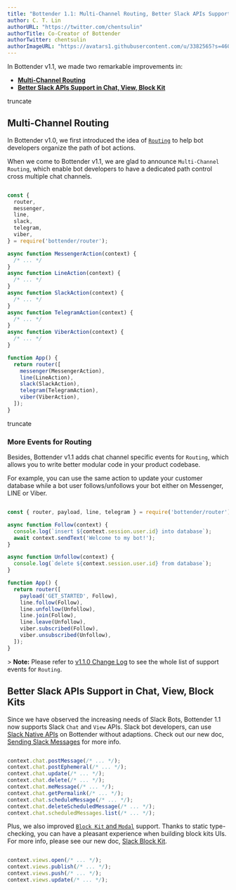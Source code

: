 ```yaml
---
title: "Bottender 1.1: Multi-Channel Routing, Better Slack APIs Support in Chat, View, Block Kit"
author: C. T. Lin
authorURL: "https://twitter.com/chentsulin"
authorTitle: Co-Creator of Bottender
authorTwitter: chentsulin
authorImageURL: "https://avatars1.githubusercontent.com/u/3382565?s=460&v=4"
---
```

In Bottender v1.1, we made two remarkable improvements in:

-   **[Multi-Channel Routing](/blog/2019/12/27/bottender-1_1#multi-channel-routing)**
-   **[Better Slack APIs Support in Chat, View, Block Kit](/blog/2019/12/27/bottender-1_1#better-slack-apis-support-in-chat-view-block-kits)**

truncate

## Multi-Channel Routing

In Bottender v1.0, we first introduced the idea of [`Routing`](/docs/the-basics-routing) to help bot developers organize the path of bot actions.

When we come to Bottender v1.1, we are glad to announce `Multi-Channel Routing`, which enable bot developers to have a dedicated path control cross multiple chat channels.

```js

const {
  router,
  messenger,
  line,
  slack,
  telegram,
  viber,
} = require('bottender/router');

async function MessengerAction(context) {
  /* ... */
}
async function LineAction(context) {
  /* ... */
}
async function SlackAction(context) {
  /* ... */
}
async function TelegramAction(context) {
  /* ... */
}
async function ViberAction(context) {
  /* ... */
}

function App() {
  return router([
    messenger(MessengerAction),
    line(LineAction),
    slack(SlackAction),
    telegram(TelegramAction),
    viber(ViberAction),
  ]);
}

```

truncate

### More Events for Routing

Besides, Bottender v1.1 adds chat channel specific events for `Routing`, which allows you to write better modular code in your product codebase.

For example, you can use the same action to update your customer database while a bot user follows/unfollows your bot either on Messenger, LINE or Viber.

```js

const { router, payload, line, telegram } = require('bottender/router');

async function Follow(context) {
  console.log(`insert ${context.session.user.id} into database`);
  await context.sendText('Welcome to my bot!');
}

async function Unfollow(context) {
  console.log(`delete ${context.session.user.id} from database`);
}

function App() {
  return router([
    payload('GET_STARTED', Follow),
    line.follow(Follow),
    line.unfollow(Unfollow),
    line.join(Follow),
    line.leave(Unfollow),
    viber.subscribed(Follow),
    viber.unsubscribed(Unfollow),
  ]);
}

```

&gt; **Note:** Please refer to [v1.1.0 Change Log](https://github.com/Yoctol/bottender/releases/tag/v1.1.0) to see the whole list of support events for `Routing`.

## Better Slack APIs Support in Chat, View, Block Kits

Since we have observed the increasing needs of Slack Bots, Bottender 1.1 now supports Slack `Chat` and `View` APIs. Slack bot developers, can use [Slack Native APIs](https://api.slack.com/methods) on Bottender without adaptions. Check out our new doc, [Sending Slack Messages](/docs/channel-slack-sending-messages) for more info.

```js

context.chat.postMessage(/* ... */);
context.chat.postEphemeral(/* ... */);
context.chat.update(/* ... */);
context.chat.delete(/* ... */);
context.chat.meMessage(/* ... */);
context.chat.getPermalink(/* ... */);
context.chat.scheduleMessage(/* ... */);
context.chat.deleteScheduledMessage(/* ... */);
context.chat.scheduledMessages.list(/* ... */);

```

Plus, we also improved [`Block Kit` and `Modal`](https://api.slack.com/block-kit) support. Thanks to static type-checking, you can have a pleasant experience when building block kits UIs. For more info, please see our new doc, [Slack Block Kit](/docs/channel-slack-block-kit).

```js

context.views.open(/* ... */);
context.views.publish(/* ... */);
context.views.push(/* ... */);
context.views.update(/* ... */);

```

